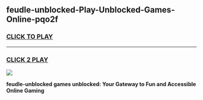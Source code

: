 
## feudle-unblocked-Play-Unblocked-Games-Online-pqo2f
<h3>
<a href="https://premium76.site?title=feudle-unblocked&ref=25A">CLICK TO PLAY</a></h3>
<hr>

<h3>
<a href="https://premium76.site?title=feudle-unblocked&ref=25A">CLICK 2 PLAY</a>
  
</h3>

<a href="https://premium76.site?title=feudle-unblocked&ref=25A"><img src="https://clearcache.store/games.png"></a>


**feudle-unblocked games unblocked: Your Gateway to Fun and Accessible Online Gaming**
